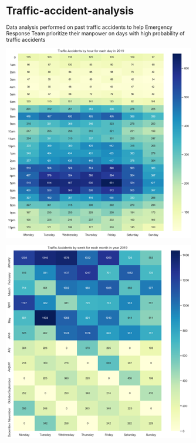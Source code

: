# Traffic-accident-analysis
Data analysis performed on past traffic accidents to help Emergency Response Team prioritize their manpower on days with high probability of traffic accidents

<p align = "center">
    <img src="README_src/Time_vs_Day.png" alt="Time_vs_Day">
</p>

<p align = "center">
    <img src="README_src/Month_vs_Day.png" alt="Month_vs_Day">
</p>
